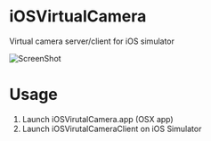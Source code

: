 iOSVirtualCamera
================

Virtual camera server/client for iOS simulator

![ScreenShot](http://github.id0.jp/iOSVirtualCamera/illust.jpg?)

Usage
================
1. Launch iOSVirutalCamera.app (OSX app)
2. Launch iOSVirutalCameraClient on iOS Simulator

